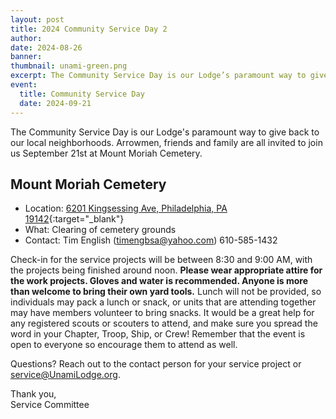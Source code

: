```yaml
---
layout: post
title: 2024 Community Service Day 2
author:
date: 2024-08-26
banner:
thumbnail: unami-green.png
excerpt: The Community Service Day is our Lodge’s paramount way to give back to our local neighborhoods...
event:
  title: Community Service Day
  date: 2024-09-21
---
```


The Community Service Day is our Lodge's paramount way to give back to our local neighborhoods. Arrowmen, friends and family are all invited to join us September 21st at Mount Moriah Cemetery.

## Mount Moriah Cemetery
- Location: [6201 Kingsessing Ave, Philadelphia, PA 19142](https://maps.app.goo.gl/zjERVwojTT1G59Qq6){:target="_blank"}
- What: Clearing of cemetery grounds
- Contact: Tim English (timengbsa@yahoo.com) 610-585-1432

Check-in for the service projects will be between 8:30 and 9:00 AM, with the projects being finished around noon. **Please wear appropriate attire for the work projects. Gloves and water is recommended. Anyone is more than welcome to bring their own yard tools.** Lunch will not be provided, so individuals may pack a lunch or snack, or units that are attending together may have members volunteer to bring snacks. It would be a great help for any registered scouts or scouters to attend, and make sure you spread the word in your Chapter, Troop, Ship, or Crew! Remember that the event is open to everyone so encourage them to attend as well.

Questions? Reach out to the contact person for your service project or service@UnamiLodge.org.

Thank you,  
Service Committee
